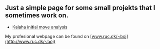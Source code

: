 ## Just a simple page for some small projekts that I sometimes work on. 

- [Kalaha initial move analysis](http://stuff.upraktisk.dk/kalaha-analyse/)

My profesional webpage can be found on [www.ruc.dk/~boj](http://www.ruc.dk/~boj)
